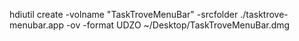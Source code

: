 hdiutil create -volname "TaskTroveMenuBar" -srcfolder ./tasktrove-menubar.app  -ov -format UDZO ~/Desktop/TaskTroveMenuBar.dmg